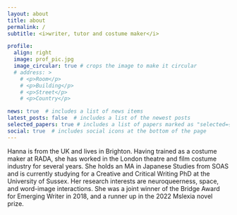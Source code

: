 ```yaml
---
layout: about
title: about
permalink: /
subtitle: <i>writer, tutor and costume maker</i>

profile:
  align: right
  image: prof_pic.jpg
  image_circular: true # crops the image to make it circular
  # address: >
    # <p>Room</p>
    # <p>Building</p>
    # <p>Street</p>
    # <p>Country</p>

news: true  # includes a list of news items
latest_posts: false  # includes a list of the newest posts
selected_papers: true # includes a list of papers marked as "selected={true}"
social: true  # includes social icons at the bottom of the page
---
```


Hanna is from the UK and lives in Brighton. Having trained as a costume maker at RADA, she has worked in the London theatre and film costume industry for several years. She holds an MA in Japanese Studies from SOAS and is currently studying for a Creative and Critical Writing PhD at the University of Sussex. Her research interests are neuroqueerness, space, and word-image interactions. She was a joint winner of the Bridge Award for Emerging Writer in 2018, and a runner up in the 2022 Mslexia novel prize.